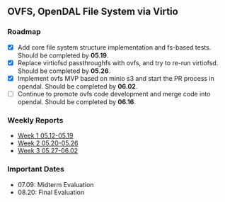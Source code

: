 ## OVFS, OpenDAL File System via Virtio

### Roadmap
- [x] Add core file system structure implementation and fs-based tests. Should be completed by **05.19**.
- [x] Replace virtiofsd passthroughfs with ovfs, and try to re-run virtiofsd. Should be completed by **05.26**.
- [x] Implement ovfs MVP based on minio s3 and start the PR process in opendal. Should be completed by **06.02**.
- [ ] Continue to promote ovfs code development and merge code into opendal. Should be completed by **06.16**.

### Weekly Reports
- [Week 1 05.12-05.19](./docs/reports/05.12-05.19.md)
- [Week 2 05.20-05.26](./docs/reports/05.20-05.26.md)
- [Week 3 05.27-06.02](./docs/reports/05.27-06.02.md)

### Important Dates
- 07.09: Midterm Evaluation
- 08.20: Final Evaluation
